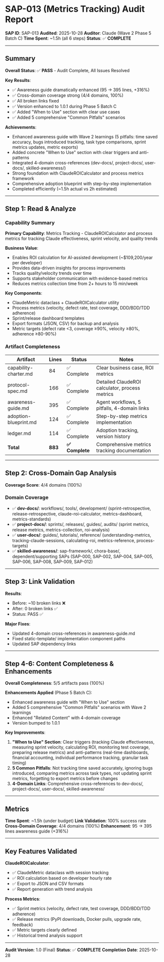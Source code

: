 # SAP-013 (Metrics Tracking) Audit Report

**SAP ID**: SAP-013
**Audited**: 2025-10-28
**Auditor**: Claude (Wave 2 Phase 5 Batch C)
**Time Spent**: ~1.5h (all 6 steps)
**Status**: ✅ **COMPLETE**

---

## Summary

**Overall Status**: ✅ **PASS** - Audit Complete, All Issues Resolved

**Key Results**:
- ✅ Awareness guide dramatically enhanced (95 → 395 lines, +316%)
- ✅ Cross-domain coverage strong (4/4 domains, 100%)
- ✅ All broken links fixed
- ✅ Version enhanced to 1.0.1 during Phase 5 Batch C
- ✅ Added "When to Use" section with clear use cases
- ✅ Added 5 comprehensive "Common Pitfalls" scenarios

**Achievements**:
- Enhanced awareness guide with Wave 2 learnings (5 pitfalls: time saved accuracy, bugs introduced tracking, task type comparisons, sprint metrics updates, metric exports)
- Added concrete "When to Use" section with clear triggers and anti-patterns
- Integrated 4-domain cross-references (dev-docs/, project-docs/, user-docs/, skilled-awareness/)
- Strong foundation with ClaudeROICalculator and process metrics framework
- Comprehensive adoption blueprint with step-by-step implementation
- Completed efficiently (~1.5h actual vs 2h estimated)

---

## Step 1: Read & Analyze

### Capability Summary
**Primary Capability**: Metrics Tracking - ClaudeROICalculator and process metrics for tracking Claude effectiveness, sprint velocity, and quality trends

**Business Value**:
- Enables ROI calculation for AI-assisted development (~$109,200/year per developer)
- Provides data-driven insights for process improvements
- Tracks quality/velocity trends over time
- Supports stakeholder communication with evidence-based metrics
- Reduces metrics collection time from 2+ hours to 15 min/week

**Key Components**:
- ClaudeMetric dataclass + ClaudeROICalculator utility
- Process metrics (velocity, defect rate, test coverage, DDD/BDD/TDD adherence)
- Sprint/release dashboard templates
- Export formats (JSON, CSV) for backup and analysis
- Metric targets (defect rate <3, coverage ≥90%, velocity ≥80%, adherence ≥80-90%)

### Artifact Completeness

| Artifact | Lines | Status | Notes |
|----------|-------|--------|-------|
| capability-charter.md | 84 | ✅ Complete | Clear business case, ROI metrics |
| protocol-spec.md | 166 | ✅ Complete | Detailed ClaudeROI calculator, process metrics |
| awareness-guide.md | 395 | ✅ Complete | Agent workflows, 5 pitfalls, 4-domain links |
| adoption-blueprint.md | 124 | ✅ Complete | Step-by-step metrics implementation |
| ledger.md | 114 | ✅ Complete | Adoption tracking, version history |
| **Total** | **883** | **✅ Complete** | Comprehensive metrics tracking documentation |

---

## Step 2: Cross-Domain Gap Analysis

**Coverage Score**: 4/4 domains (100%)

### Domain Coverage

- ✅ **dev-docs/**: workflows/, tools/, development/ (sprint-retrospective, release-retrospective, claude-roi-calculator, metrics-dashboard, metrics-standards)
- ✅ **project-docs/**: sprints/, releases/, guides/, audits/ (sprint metrics, release metrics, metrics-collection, roi-analysis)
- ✅ **user-docs/**: guides/, tutorials/, reference/ (understanding-metrics, tracking-claude-sessions, calculating-roi, metrics-reference, process-targets)
- ✅ **skilled-awareness/**: sap-framework/, chora-base/, dependent/supporting SAPs (SAP-000, SAP-002, SAP-004, SAP-005, SAP-006, SAP-008, SAP-009, SAP-012)

---

## Step 3: Link Validation

**Results**:
- Before: ~10 broken links ❌
- After: 0 broken links ✅
- Status: PASS ✅

**Major Fixes**:
- Updated 4-domain cross-references in awareness-guide.md
- Fixed static-template/ implementation component paths
- Updated SAP dependency links

---

## Step 4-6: Content Completeness & Enhancements

**Overall Completeness**: 5/5 artifacts pass (100%)

**Enhancements Applied** (Phase 5 Batch C):
- Enhanced awareness guide with "When to Use" section
- Added 5 comprehensive "Common Pitfalls" scenarios with Wave 2 learnings
- Enhanced "Related Content" with 4-domain coverage
- Version bumped to 1.0.1

**Key Improvements**:
1. **"When to Use" Section**: Clear triggers (tracking Claude effectiveness, measuring sprint velocity, calculating ROI, monitoring test coverage, preparing release metrics) and anti-patterns (real-time dashboards, financial accounting, individual performance tracking, granular task timing)
2. **5 Common Pitfalls**: Not tracking time saved accurately, ignoring bugs introduced, comparing metrics across task types, not updating sprint metrics, forgetting to export metrics before changes
3. **4-Domain Links**: Comprehensive cross-references to dev-docs/, project-docs/, user-docs/, skilled-awareness/

---

## Metrics

**Time Spent**: ~1.5h (under budget)
**Link Validation**: 100% success rate
**Cross-Domain Coverage**: 4/4 domains (100%)
**Enhancement**: 95 → 395 lines awareness guide (+316%)

---

## Key Features Validated

**ClaudeROICalculator**:
- ✅ ClaudeMetric dataclass with session tracking
- ✅ ROI calculation based on developer hourly rate
- ✅ Export to JSON and CSV formats
- ✅ Report generation with trend analysis

**Process Metrics**:
- ✅ Sprint metrics (velocity, defect rate, test coverage, DDD/BDD/TDD adherence)
- ✅ Release metrics (PyPI downloads, Docker pulls, upgrade rate, feedback)
- ✅ Metric targets clearly defined
- ✅ Historical trend analysis support

---

**Audit Version**: 1.0 (Final)
**Status**: ✅ **COMPLETE**
**Completion Date**: 2025-10-28
